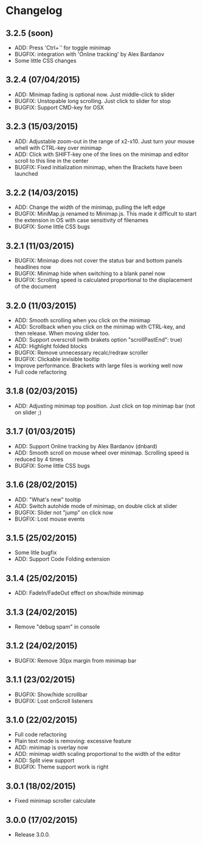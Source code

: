 # Changelog

## 3.2.5 (soon)
* ADD: Press 'Ctrl+`' for toggle minimap
* BUGFIX: integration with 'Online tracking' by Alex Bardanov
* Some little CSS changes

## 3.2.4 (07/04/2015)
* ADD: Minimap fading is optional now. Just middle-click to slider
* BUGFIX: Unstopable long scrolling. Just click to slider for stop
* BUGFIX: Support CMD-key for OSX

## 3.2.3 (15/03/2015)
* ADD: Adjustable zoom-out in the range of x2-x10. Just turn your mouse whell with CTRL-key over minimap
* ADD: Click with SHIFT-key one of the lines on the minimap and editor scroll to this line in the center
* BUGFIX: Fixed initialization minimap, when the Brackets have been launched

## 3.2.2 (14/03/2015)
* ADD: Change the width of the minimap, pulling the left edge
* BUGFIX: MiniMap.js renamed to Minimap.js. This made it difficult to start the extension in OS with case sensitivity of filenames
* BUGFIX: Some little CSS bugs

## 3.2.1 (11/03/2015)
* BUGFIX: Minimap does not cover the status bar and bottom panels headlines now
* BUGFIX: Minimap hide when switching to a blank panel now
* BUGFIX: Scrolling speed is calculated proportional to the displacement of the document

## 3.2.0 (11/03/2015)
* ADD: Smooth scrolling when you click on the minimap
* ADD: Scrollback when you click on the minimap with CTRL-key, and then release. When moving slider too.
* ADD: Support overscroll (with brakets option "scrollPastEnd": true)
* ADD: Highlight folded blocks
* BUGFIX: Remove unnecessary recalc/redraw scroller
* BUGFIX: Clickable invisible tooltip
* Improve performance. Brackets with large files is working well now
* Full code refactoring

## 3.1.8 (02/03/2015)
* ADD: Adjusting minimap top position. Just click on top minimap bar (not on slider ;)

## 3.1.7 (01/03/2015)
* ADD: Support Online tracking by Alex Bardanov (dnbard)
* ADD: Smooth scroll on mouse wheel over minimap. Scrolling speed is reduced by 4 times
* BUGFIX: Some little CSS bugs

## 3.1.6 (28/02/2015)
* ADD: "What's new" tooltip
* ADD: Switch autohide mode of minimap, on double click at slider
* BUGFIX: Slider not "jump" on click now
* BUGFIX: Lost mouse events

## 3.1.5 (25/02/2015)
* Some litle bugfix
* ADD: Support Code Folding extension

## 3.1.4 (25/02/2015)
* ADD: FadeIn/FadeOut effect on show/hide minimap

## 3.1.3 (24/02/2015)
* Remove "debug spam" in console

## 3.1.2 (24/02/2015)
* BUGFIX: Remove 30px margin from minimap bar

## 3.1.1 (23/02/2015)
* BUGFIX: Show/hide scrollbar
* BUGFIX: Lost onScroll listeners

## 3.1.0 (22/02/2015)
* Full code refactoring
* Plain text mode is removing: excessive feature
* ADD: minimap is overlay now
* ADD: minimap width scaling proportional to the width of the editor
* ADD: Split view support
* BUGFIX: Theme support work is right

## 3.0.1 (18/02/2015)
* Fixed minimap scroller calculate 

## 3.0.0 (17/02/2015)
* Release 3.0.0.
